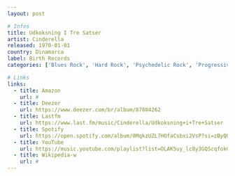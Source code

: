 ```yaml
---
layout: post

# Infos
title: Udkoksning I Tre Satser
artist: Cinderella
released: 1970-01-01
country: Dinamarca
label: Birth Records
categories: ['Blues Rock', 'Hard Rock', 'Psychedelic Rock', 'Progressive Rock']

# Links
links:
  - title: Amazon
    url: #
  - title: Deezer
    url: https://www.deezer.com/br/album/87804262
  - title: Lastfm
    url: https://www.last.fm/music/Cinderella/Udkoksning+i+Tre+Satser
  - title: Spotify
    url: https://open.spotify.com/album/0MqkzUZL7HOfaCsbxi2VsP?si=zByQUy5jQlizn7FaTHQnsQ
  - title: YouTube
    url: https://music.youtube.com/playlist?list=OLAK5uy_lc8y3GQScqfokGqaAaC5uiMTtktfZqF1k
  - title: Wikipedia-w
    url: #
---
```

